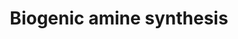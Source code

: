 ---
annotations:
- id: PW:0001234
  parent: classic metabolic pathway
  type: Pathway Ontology
  value: biogenic amine biosynthetic pathway
- id: PW:0002511
  parent: classic metabolic pathway
  type: Pathway Ontology
  value: dopamine degradation pathway
authors:
- AlexanderPico
- MaintBot
- Thomas
- Egonw
- Christine Chichester
- Mkutmon
- DeSl
- Eweitz
citedin:
- link: PMC5727169
description: 'Biogenic amines are one of two broad classes of classical neurotransmitters
  (the other being amino acids) and include: acetylcholine, serotonin, histamine,
  and the catecholamines epinephrine, norepinephrine, and dopamine. Synthesis pathways
  for biogenic amines (in blue) follow solid arrows through enzymatic steps, while
  degradation steps follow the dashed arrows.  Source: http://www.whatislife.com/reader2/Metabolism/pathway/Neurotransmitter.html'
last-edited: 2021-05-14
organisms:
- Danio rerio
redirect_from:
- /index.php/Pathway:WP154
- /instance/WP154
revision: null
schema-jsonld:
- '@context': https://schema.org/
  '@id': https://wikipathways.github.io/pathways/WP154.html
  '@type': Dataset
  creator:
    '@type': Organization
    name: WikiPathways
  description: 'Biogenic amines are one of two broad classes of classical neurotransmitters
    (the other being amino acids) and include: acetylcholine, serotonin, histamine,
    and the catecholamines epinephrine, norepinephrine, and dopamine. Synthesis pathways
    for biogenic amines (in blue) follow solid arrows through enzymatic steps, while
    degradation steps follow the dashed arrows.  Source: http://www.whatislife.com/reader2/Metabolism/pathway/Neurotransmitter.html'
  keywords:
  - 5-Hydroxy-tryptophan
  - ASMT
  - Acetylcholine
  - Acetylserotonin
  - CHAT
  - COMPTb
  - COMTa
  - Choline
  - DBH
  - Dopamine
  - Epinephrine
  - GABA
  - Glutamate
  - HDC
  - Histamine
  - Histidine
  - L-DOPA
  - MAOA
  - Melatonin
  - Norepinephrine
  - PNMT
  - Phenylalanine
  - Serotonin
  - TH
  - Tryptophane
  - Tyrosine
  - aanat1
  - ache
  - ddc
  - gad1
  - pah
  - tph1
  - zgc:112198
  license: CC0
  name: Biogenic amine synthesis
seo: CreativeWork
title: Biogenic amine synthesis
wpid: WP154
---